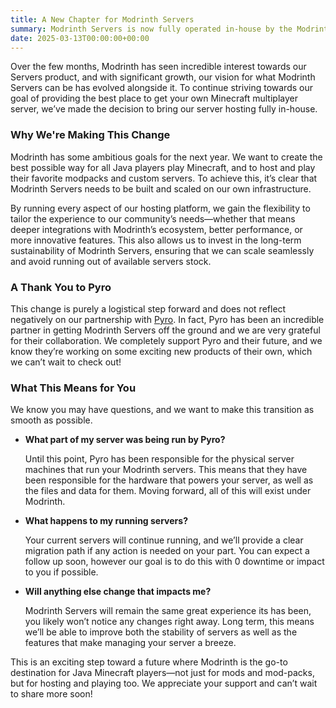 ```yaml
---
title: A New Chapter for Modrinth Servers
summary: Modrinth Servers is now fully operated in-house by the Modrinth Team.
date: 2025-03-13T00:00:00+00:00
---
```


Over the few months, Modrinth has seen incredible interest towards our Servers product, and with significant growth, our vision for what Modrinth Servers can be has evolved alongside it. To continue striving towards our goal of providing the best place to get your own Minecraft multiplayer server, we’ve made the decision to bring our server hosting fully in-house.

### Why We're Making This Change

Modrinth has some ambitious goals for the next year. We want to create the best possible way for all Java players play Minecraft, and to host and play their favorite modpacks and custom servers. To achieve this, it’s clear that Modrinth Servers needs to be built and scaled on our own infrastructure.

By running every aspect of our hosting platform, we gain the flexibility to tailor the experience to our community’s needs—whether that means deeper integrations with Modrinth’s ecosystem, better performance, or more innovative features. This also allows us to invest in the long-term sustainability of Modrinth Servers, ensuring that we can scale seamlessly and avoid running out of available servers stock.

### A Thank You to Pyro

This change is purely a logistical step forward and does not reflect negatively on our partnership with [Pyro](https://pyro.host/?utm_source=blog.modrinth.com&utm_medium=referral&utm_campaign=a-new-chapter-for-modrinth-servers). In fact, Pyro has been an incredible partner in getting Modrinth Servers off the ground and we are very grateful for their collaboration. We completely support Pyro and their future, and we know they’re working on some exciting new products of their own, which we can’t wait to check out!

### What This Means for You

We know you may have questions, and we want to make this transition as smooth as possible.

- **What part of my server was being run by Pyro?**

  Until this point, Pyro has been responsible for the physical server machines that run your Modrinth servers. This means that they have been responsible for the hardware that powers your server, as well as the files and data for them. Moving forward, all of this will exist under Modrinth.

- **What happens to my running servers?**

  Your current servers will continue running, and we’ll provide a clear migration path if any action is needed on your part. You can expect a follow up soon, however our goal is to do this with 0 downtime or impact to you if possible.

- **Will anything else change that impacts me?**

  Modrinth Servers will remain the same great experience its has been, you likely won’t notice any changes right away. Long term, this means we’ll be able to improve both the stability of servers as well as the features that make managing your server a breeze.

This is an exciting step toward a future where Modrinth is the go-to destination for Java Minecraft players—not just for mods and mod-packs, but for hosting and playing too. We appreciate your support and can’t wait to share more soon!
